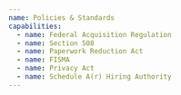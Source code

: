 ```yaml
---
name: Policies & Standards
capabilities:
  - name: Federal Acquisition Regulation
  - name: Section 508
  - name: Paperwork Reduction Act
  - name: FISMA
  - name: Privacy Act
  - name: Schedule A(r) Hiring Authority
---
```

